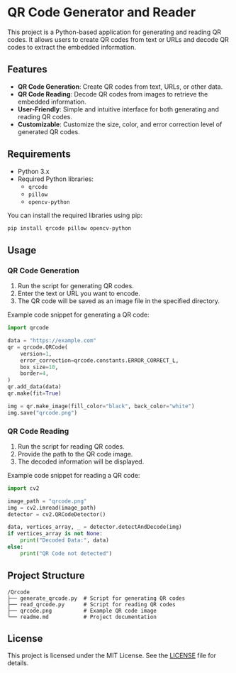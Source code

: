 # QR Code Generator and Reader

This project is a Python-based application for generating and reading QR codes. It allows users to create QR codes from text or URLs and decode QR codes to extract the embedded information.

## Features

- **QR Code Generation**: Create QR codes from text, URLs, or other data.
- **QR Code Reading**: Decode QR codes from images to retrieve the embedded information.
- **User-Friendly**: Simple and intuitive interface for both generating and reading QR codes.
- **Customizable**: Customize the size, color, and error correction level of generated QR codes.

## Requirements

- Python 3.x
- Required Python libraries:
  - `qrcode`
  - `pillow`
  - `opencv-python`

You can install the required libraries using pip:

```bash
pip install qrcode pillow opencv-python
```

## Usage

### QR Code Generation

1. Run the script for generating QR codes.
2. Enter the text or URL you want to encode.
3. The QR code will be saved as an image file in the specified directory.

Example code snippet for generating a QR code:

```python
import qrcode

data = "https://example.com"
qr = qrcode.QRCode(
    version=1,
    error_correction=qrcode.constants.ERROR_CORRECT_L,
    box_size=10,
    border=4,
)
qr.add_data(data)
qr.make(fit=True)

img = qr.make_image(fill_color="black", back_color="white")
img.save("qrcode.png")
```

### QR Code Reading

1. Run the script for reading QR codes.
2. Provide the path to the QR code image.
3. The decoded information will be displayed.

Example code snippet for reading a QR code:

```python
import cv2

image_path = "qrcode.png"
img = cv2.imread(image_path)
detector = cv2.QRCodeDetector()

data, vertices_array, _ = detector.detectAndDecode(img)
if vertices_array is not None:
    print("Decoded Data:", data)
else:
    print("QR Code not detected")
```

## Project Structure

```
/Qrcode
├── generate_qrcode.py  # Script for generating QR codes
├── read_qrcode.py      # Script for reading QR codes
├── qrcode.png          # Example QR code image
└── readme.md           # Project documentation
```

## License

This project is licensed under the MIT License. See the [LICENSE](LICENSE) file for details.

